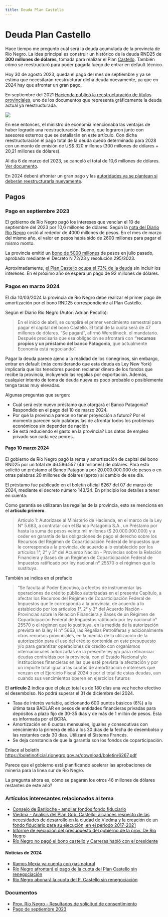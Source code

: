 ```yaml
---
title: Deuda Plan Castello
---
```

# Deuda Plan Castello

Hace tiempo me pregunto cuál será la deuda acumulada de la provincia de Río Negro. La idea principal es construir un histórico de la deuda RND25 de **300 millones de dólares**, tomada para realizar el Plan [Castello](https://es.wikipedia.org/wiki/Edgardo_Castello). También cómo se reestructuró para poder pagarla luego de entrar en default técnico.

Hoy 30 de agosto 2023, queda el pago del mes de septiembre y ya se estima que necesitarán reestructurar dicha deuda nuevamente, ya que en 2024 hay que afrontar un gran pago.

En septiembre del 2021 [Hacienda publicó la reestructuración de títulos provinciales](https://www.economia.gob.ar/dnap/deuda/bonos/Reestructuraci%C3%B3n%20T%C3%ADtulos%20Provinciales%20(septiembre).pdf), uno de los documentos que representa gráficamente la deuda actual ya reestructurada.

![](https://imgur.com/CswycVo.png)

En ese entonces, el ministro de economía mencionaba las ventajas de haber logrado una reestructuración. Bueno, que lograron junto con asesores externos que se detallarán en este artículo. Con dicha reestructuración el pago total de la deuda quedó determinado para 2028 con un monto de emisión de US$ 320 millones (300 millones de dólares + 20,21 millones de dólares).

Al día 6 de marzo del 2023, se canceló el total de 10,6 millones de dólares. [Ver documento](https://ws.bolsar.info/descarga/pdf/422848.pdf).

En 2024 deberá afrontar un gran pago y las [autoridades ya se plantean si deberán reestructurarla nuevamente](https://www.rionegro.com.ar/politica/piensan-en-otra-refinanciacion-de-pagos-del-plan-castello-en-rio-negro-2802514/).

## Pagos
### Pago en septiembre 2023
El gobierno de Río Negro pagó los intereses que vencían el 10 de septiembre del 2023 por 10,6 millones de dólares. Según la [nota del Diario Río Negro](https://www.rionegro.com.ar/politica/rio-negro-ya-giro-4-000-millones-para-la-cuota-de-intereses-del-plan-castello-3129550/) costó al rededor de 4000 millones de pesos. En el mes de marzo del mismo año, el valor en pesos había sido de 2600 millones para pagar el mismo monto.

La provincia emitió un [bono de 5000 millones](https://ws.bolsar.info/descarga/pdf/431935.pdf) de pesos en julio pasado, aprobado mediante el Decreto N 72/23 y resolución 295/2023.

Aproximadamente, [el Plan Castello ocupa el 73% de la deuda](https://www.rionegro.com.ar/politica/la-devaluacion-tiene-un-impacto-inmediato-en-la-deuda-en-dolares-de-rio-negro-3087619/) sin incluir los intereses. En el próximo año se espera un pago de 92 millones de dólares.

### Pagos en marzo 2024
El día 10/03/2024 la provincia de Río Negro debe realizar el primer pago de amortización por el bono RND25 correspondiente al Plan Castello.

Según el Diario Río Negro (Autor: Adrian Pecollo):
> En el inicio de abril, se cumplirá el primer vencimiento semestral para pagar el capital del bono Castello. El total de la cuota será de 47 millones de dólares. “Se pagará”, afirmó Weretilneck. el mandatario.
> Después precisaría que esa obligación se afrontará con **“recursos propios y un préstamo del banco Patagonia**, que actualmente Economía está negociando”.

Pagar la deuda parece ajeno a la realidad de los rionegrinos, sin embargo, entrar en default (más considerando que esta deuda es Ley New York) implicaría que los tenedores pueden reclamar dinero de los fondos que recibe la provincia, incluyendo las regalías por exportación. Además, cualquier intento de toma de deuda nueva es poco probable o posiblemente tenga tasas muy elevadas.

Algunas preguntas que surgen:
- Cuál será este nuevo préstamo que otorgará el Banco Patagonia? Respondido en el pago del 10 de marzo 2024.
- Por qué la provincia parece no tener proyección a futuro? Por el momento parecen solo palabras las de afrontar todos los problemas económicos sin depender de nación
- Se está reduciendo el gasto en la provincia? Los datos de empleo privado son cada vez peores.

#### Pago 10 marzo 2024
El gobierno de Río Negro pagó la renta y amortización de capital del bono RND25 por un total de 46.586.557 (46 millones) de dólares. Para esto solicitó un préstamo al Banco Patagonia por 20.000.000.000 de pesos o en otras palabras 20 millones de dólares (aprox) al cambio de ese día.

El préstamo fue publicado en el boletín oficial 6267 del 07 de marzo de 2024, mediante el decreto número 143/24. En principio los detalles a tener en cuenta:

Como garantía se utilizaran las regalías de la provincia, esto se menciona en el **artículo primero**.
>Artículo 1: Autorízase al Ministerio de Hacienda, en el marco de la Ley N° 5.683, a contratar con el Banco Patagonia S.A., un Préstamo por hasta la suma de pesos veinte mil millones ($ 20.000.000.000) y a ceder en garantía de las obligaciones de pago el derecho sobre los Recursos del Régimen de Coparticipación Federal de Impuestos que le corresponda a la provincia, de acuerdo a lo establecido por los artículos 1°, 2° y 3° del Acuerdo Nación - Provincias sobre la Relación Financiera y Bases de un Régimen de Coparticipación Federal de Impuestos ratificado por ley nacional n° 25570 o el régimen que lo sustituya.

También se indica en el prefacio
>“Se faculta al Poder Ejecutivo, a efectos de instrumentar las operaciones de crédito público autorizadas en el presente Capítulo, a afectar los Recursos del Régimen de Coparticipación Federal de Impuestos que le corresponda a la provincia, de acuerdo a lo establecido por los artículos 1°, 2° y 3° del Acuerdo Nación - Provincias sobre la Relación Financiera y Bases de un Régimen de Coparticipación Federal de Impuestos ratificado por ley nacional n° 25570 o el régimen que lo sustituya, en la medida de la autorización prevista en la ley H n° 5663, las Regalías Petrolíferas y adicionalmente otros recursos provinciales, en la medida de la utilización de la autorización para el uso del crédito contenida en este presupuesto y/o para garantizar operaciones de crédito con organismos internacionales autorizadas en la presente ley y/o para refinanciar deudas contraídas por la provincia, con el Estado Nacional y/o instituciones financieras en las que esté prevista la afectación y por un importe total igual a las cuotas de amortización e intereses que venzan en el Ejercicio Fiscal 2024 o por el total de estas deudas, aun cuando sus vencimientos operen en ejercicios futuros

El **artículo 2** indica que el plazo total es de 180 días una vez hecho efectivo el desembolso. No podrá superar el 31 de diciembre del 2024.
- Tasa de interés variable, adicionando 600 puntos básicos (6%) a la última tasa BADLAR en pesos de entidades financieras privadas para depósitos a plazo fijo de 30-35 días y de más de 1 millón de pesos. Esta es informada por el BCRA.
- Amortización en 6 cuotas mensuales, iguales y consecutivas con vencimiento la primera de ella a los 30 días de la fecha de desembolso y las restantes cada 30 días. Utilizará el Sistema Francés.
- Se deja constancia de que la garantía son los fondos de coparticipación.

Enlace al boletín https://boletinoficial.rionegro.gov.ar/download/boletin/6267.pdf

Parece que el gobierno está planificando acelerar las aprobaciones de minería para la línea sur de Río Negro.

La pregunta ahora es, cómo se pagarán los otros 46 millones de dólares restantes de este año?

### Artículos interesantes relacionados al tema
- [Consejo de Bariloche - ampliar fondos fondo fiduciario](https://concejobariloche.gov.ar/proyectos//PROYECTO%201086-18%20MODIFICA%20ORDENANZA%202945-CM-18.%20PLAN%20CASTELLO.%20AMPLIA%20FONDOS.pdf)
- [Viedma - Analisis del Plan Gob. Castello: alcances respecto de las necesidades de desarrollo en la ciudad de Viedma y la creación de un fondo fiduciario para su ejecución, en el periodo 2017-2021](http://rdi.uncoma.edu.ar/bitstream/handle/uncomaid/16486/Tesis%20An%C3%A1lisis%20Plan%20Castello_Torres%2C%20Daiana.pdf?sequence=1&isAllowed=y)
- [Informe de ejecución del presupuesto del gobierno de la prov. De Río Negro](https://asap.org.ar/img_informes/03031302_RioNegro1SEM19.pdf)
- [Río Negro no pagó el bono castello y Carreras habló con el presidente](https://www.rionegro.com.ar/rio-negro-no-pago-el-bono-castello-y-carreras-hablo-con-el-presidente-1423552/)

#### Noticias de 2024
- [Ramos Mexia ya cuenta con gas natural](https://semanariobariloche.com.ar/ramos-mexia-ya-cuenta-con-gas-natural/)
- [Río Negro afrontará el pago de la cuota del Plan Castello sin renegociación](https://www.elcordillerano.com.ar/noticias/2024/02/26/182744-rio-negro-afrontara-el-pago-de-la-cuota-del-plan-castello-sin-renegociacion)
- [Río Negro abonará la cuota del P. Castello sin renegociación](https://www.rionegro.com.ar/politica/rio-negro-abonara-la-cuota-del-plan-castello-sin-renegociacion-3434717/)

### Documentos
- [Prov. Río Negro - Resultados de solicitud de consentimiento](https://web.archive.org/web/20240227115840/https://static1.squarespace.com/static/5fba906960151b0e3146f048/t/5fdbc0cfae197c3b816a0f07/1608237264307/Provincia+de+Rio+Negro-+Anuncia+de+los+resultados+de+la+solicitud+de+consentimiento.pdf)
- [Pago de septiembre 2023](https://archive.org/details/11septiembre-rnd-25-rio-negro)
